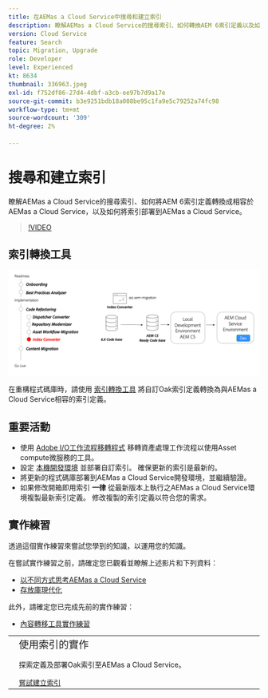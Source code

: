 ```yaml
---
title: 在AEMas a Cloud Service中搜尋和建立索引
description: 瞭解AEMas a Cloud Service的搜尋索引、如何轉換AEM 6索引定義以及如何部署索引。
version: Cloud Service
feature: Search
topic: Migration, Upgrade
role: Developer
level: Experienced
kt: 8634
thumbnail: 336963.jpeg
exl-id: f752df86-27d4-4dbf-a3cb-ee97b7d9a17e
source-git-commit: b3e9251bdb18a008be95c1fa9e5c79252a74fc98
workflow-type: tm+mt
source-wordcount: '309'
ht-degree: 2%

---
```


# 搜尋和建立索引

瞭解AEMas a Cloud Service的搜尋索引、如何將AEM 6索引定義轉換成相容於AEMas a Cloud Service，以及如何將索引部署到AEMas a Cloud Service。

>[!VIDEO](https://video.tv.adobe.com/v/336963?quality=12&learn=on)

## 索引轉換工具

![索引轉換工具](./assets/index-converter.png)

在重構程式碼庫時，請使用 [索引轉換工具](https://github.com/adobe/aio-cli-plugin-aem-cloud-service-migration#command-aio-aem-migrationindex-converter) 將自訂Oak索引定義轉換為與AEMas a Cloud Service相容的索引定義。

## 重要活動

+ 使用 [Adobe I/O工作流程移轉程式](https://github.com/adobe/aio-cli-plugin-aem-cloud-service-migration#command-aio-aem-migrationindex-converter) 移轉資產處理工作流程以使用Asset compute微服務的工具。
+ 設定 [本機開發環境](https://experienceleague.adobe.com/docs/experience-manager-learn/cloud-service/local-development-environment-set-up/overview.html?lang=zh-Hans) 並部署自訂索引。 確保更新的索引是最新的。
+ 將更新的程式碼庫部署到AEMas a Cloud Service開發環境，並繼續驗證。
+ 如果修改開箱即用索引 **一律** 從最新版本上執行之AEMas a Cloud Service環境複製最新索引定義。 修改複製的索引定義以符合您的需求。

## 實作練習

透過這個實作練習來嘗試您學到的知識，以運用您的知識。

在嘗試實作練習之前，請確定您已觀看並瞭解上述影片和下列資料：

+ [以不同方式思考AEMas a Cloud Service](./introduction.md)
+ [存放庫現代化](./repository-modernization.md)

此外，請確定您已完成先前的實作練習：

+ [內容轉移工具實作練習](./content-migration/content-transfer-tool.md#hands-on-exercise)

<table style="border-width:0">
    <tr>
        <td style="width:150px">
            <a  rel="noreferrer"
                target="_blank"
                href="https://github.com/adobe/aem-cloud-engineering-video-series-exercises/tree/session7-indexes#cloud-acceleration-bootcamp---session-7-search-and-indexing"><img alt="實作練習GitHub存放庫" src="./assets/github.png"/>
            </a>        
        </td>
        <td style="width:100%;margin-bottom:1rem;">
            <div style="font-size:1.25rem;font-weight:400;">使用索引的實作</div>
            <p style="margin:1rem 0">
                探索定義及部署Oak索引至AEMas a Cloud Service。
            </p>
            <a  rel="noreferrer"
                target="_blank"
                href="https://github.com/adobe/aem-cloud-engineering-video-series-exercises/tree/session7-indexes#cloud-acceleration-bootcamp---session-7-search-and-indexing" class="spectrum-Button spectrum-Button--primary spectrum-Button--sizeM">
                <span class="spectrum-Button-label has-no-wrap has-text-weight-bold">嘗試建立索引</span>
            </a>
        </td>
    </tr>
</table>
